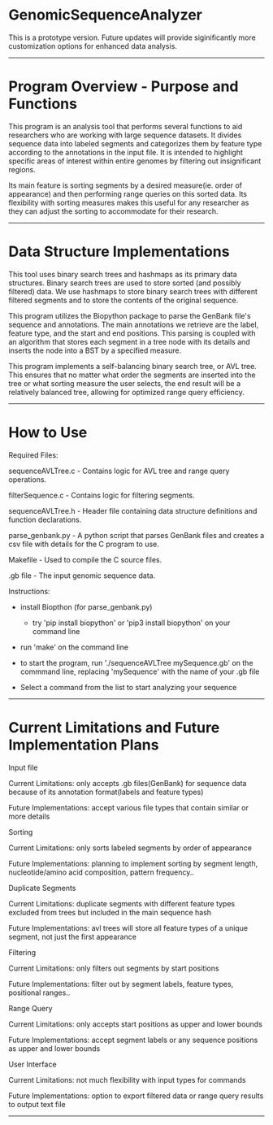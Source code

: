 # GenomicSequenceAnalyzer

This is a prototype version. Future updates will provide siginificantly more customization options for enhanced data analysis.

---------------------------------------------------------------------------------------------------------------------------------------------------

# Program Overview - Purpose and Functions

This program is an analysis tool that performs several functions to aid researchers who are working with large sequence datasets.
It divides sequence data into labeled segments and categorizes them by feature type according to the annotations in the input file.
It is intended to highlight specific areas of interest within entire genomes by filtering out insignificant regions.

Its main feature is sorting segments by a desired measure(ie. order of appearance) and then performing range queries on this sorted data.
Its flexibility with sorting measures makes this useful for any researcher as they can adjust the sorting to accommodate for their research.

---------------------------------------------------------------------------------------------------------------------------------------------------

# Data Structure Implementations 

This tool uses binary search trees and hashmaps as its primary data structures. Binary search trees are used to store sorted (and possibly 
filtered) data. We use hashmaps to store binary search trees with different filtered segments and to store the contents of the original sequence.

This program utilizes the Biopython package to parse the GenBank file's sequence and annotations. The main annotations we retrieve are the label, 
feature type, and the start and end positions. This parsing is coupled with an algorithm that stores each segment in a tree node with its details
and inserts the node into a BST by a specified measure.

This program implements a self-balancing binary search tree, or AVL tree. This ensures that no matter what order the segments are inserted into 
the tree or what sorting measure the user selects, the end result will be a relatively balanced tree, allowing for optimized range query efficiency.

---------------------------------------------------------------------------------------------------------------------------------------------------

# How to Use

Required Files:

sequenceAVLTree.c - Contains logic for AVL tree and range query operations.

filterSequence.c - Contains logic for filtering segments.

sequenceAVLTree.h - Header file containing data structure definitions and function declarations.

parse_genbank.py - A python script that parses GenBank files and creates a csv file with details for the C program to use.

Makefile - Used to compile the C source files.

.gb file - The input genomic sequence data.
  
Instructions:

  - install Biopthon (for parse_genbank.py)
      - try 'pip install biopython' or 'pip3 install biopython' on your command line
   
  - run 'make' on the command line
  - to start the program, run './sequenceAVLTree mySequence.gb' on the commmand line, replacing 'mySequence' with the name of your .gb file

  - Select a command from the list to start analyzing your sequence

---------------------------------------------------------------------------------------------------------------------------------------------------

# Current Limitations and Future Implementation Plans

Input file

Current Limitations:     only accepts .gb files(GenBank) for sequence data because of its annotation format(labels and feature types)

Future Implementations:  accept various file types that contain similar or more details

Sorting

Current Limitations:     only sorts labeled segments by order of appearance

Future Implementations:  planning to implement sorting by segment length, nucleotide/amino acid composition, pattern frequency..

Duplicate Segments

Current Limitations:     duplicate segments with different feature types excluded from trees but included in the main sequence hash

Future Implementations:  avl trees will store all feature types of a unique segment, not just the first appearance

Filtering

Current Limitations:     only filters out segments by start positions

Future Implementations:  filter out by segment labels, feature types, positional ranges..

Range Query

Current Limitations:     only accepts start positions as upper and lower bounds

Future Implementations:  accept segment labels or any sequence positions as upper and lower bounds

User Interface

Current Limitations:     not much flexibility with input types for commands

Future Implementations:  option to export filtered data or range query results to output text file

---------------------------------------------------------------------------------------------------------------------------------------------------
